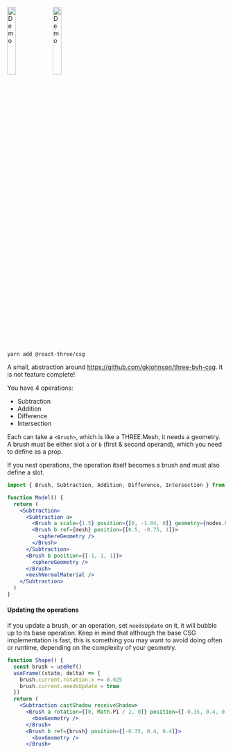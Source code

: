 <p>
  <a href="https://codesandbox.io/s/eckvc1"><img width="20%" src="https://codesandbox.io/api/v1/sandboxes/eckvc1/screenshot.png" alt="Demo"/></a>
  <a href="https://codesandbox.io/s/mw0dtc"><img width="20%" src="https://codesandbox.io/api/v1/sandboxes/mw0dtc/screenshot.png" alt="Demo"/></a>
</p>

```shell
yarn add @react-three/csg
```

A small, abstraction around https://github.com/gkjohnson/three-bvh-csg. It is not feature complete!

You have 4 operations:

- Subtraction
- Addition
- Difference
- Intersection

Each can take a `<Brush>`, which is like a THREE.Mesh, it needs a geometry. A brush must be either slot `a` or `b` (first & second operand), which you need to define as a prop.

If you nest operations, the operation itself becomes a brush and must also define a slot.

```jsx
import { Brush, Subtraction, Addition, Difference, Intersection } from '@react-three/csg'

function Model() {
  return (
    <Subtraction>
      <Subtraction a>
        <Brush a scale={1.5} position={[0, -1.04, 0]} geometry={nodes.bunny.geometry} />
        <Brush b ref={mesh} position={[0.5, -0.75, 1]}>
          <sphereGeometry />
        </Brush>
      </Subtraction>
      <Brush b position={[-1, 1, 1]}>
        <sphereGeometry />
      </Brush>
      <meshNormalMaterial />
    </Subtraction>
  )
}
```

#### Updating the operations

If you update a brush, or an operation, set `needsUpdate` on it, it will bubble up to its base operation. Keep in mind that although the base CSG implementation is fast, this is something you may want to avoid doing often or runtime, depending on the complexity of your geometry.

```jsx
function Shape() {
  const brush = useRef()
  useFrame((state, delta) => {
    brush.current.rotation.x += 0.025
    brush.current.needsUpdate = true
  })
  return (
    <Subtraction castShadow receiveShadow>
      <Brush a rotation={[0, Math.PI / 2, 0]} position={[-0.35, 0.4, 0.4]}>
        <boxGeometry />
      </Brush>
      <Brush b ref={brush} position={[-0.35, 0.4, 0.4]}>
        <boxGeometry />
      </Brush>
```
